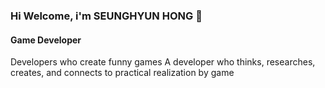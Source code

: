 ### Hi Welcome, i'm SEUNGHYUN HONG 👋

#### Game Developer
Developers who create funny games
A developer who thinks, researches, creates, and connects to practical realization by game
